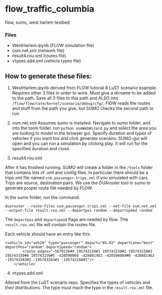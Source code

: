 # flow_traffic_columbia
flow, sumo, west harlem testbed

### Files
- WestHarlem.ipynb (FLOW simulation file)
- osm.net.xml (network file)
- result4.rou.xml (routes file)
- vtypes.add.xml (vehicle types file)

## How to generate these files: 

1. WestHarlem.ipynb 
derived from FLOW tutorial 8 LuST scenario example. Requires other 3 files in order to work. Must give a dirname to be added to the path. Save all 3 files to this path and ALSO into `/flow/flow/core/kernel/scenario/debug/cfg/`. 
FlOW reads the routes and stuff from the path you give, but SUMO checks the second path to run. 

2. osm.net.xml 
Assumes sumo is installed. Navigate to sumo folder, and into the tools folder. 
run `python osmWebWizard.py` and select the area you are looking to model in the browser gui. Specify duration and types of vehicles if you want too and click generate scenario. SUMO-gui will open and you can run a simulation by clicking play. 
It will run for the specified duration and close. 

3. result4.rou.xml

After it has finished running. SUMO will create a folder in the `/tools` folder that contains lots of .xml and config files. In particular there should be a trips.xml file named `osm.passenger.trips.xml` if you simulated with cars. Trips are source, destination pairs. We use the DUArouter tool in sumo to generate proper route file needed by FLOW. 

In the sumo folder, run the command: 
```
duarouter --route-files osm.passenger.trips.xml --net-file osm.net.xml --output-file result.rou.xml --departpos random --departspeed random`
```

The `departpos` and `departspeed` flags are needed by flow. THe `result.rou.xml` file will contain the routes file. 

Each vehicle should have an entry like this: 
```
<vehicle id="veh29" type="passenger" depart="85.92" departLane="best" departPos="random" departSpeed="random">
        <route edges="-5670226#4 195743150#1 195743150#2 195743150#3 195743150#4 195743150#5 -420590068 -420881463 -420590069#0 -420881462 -195743203#2 -195743203#1 -195743188#1"/>
    </vehicle>
```

4. vtypes.add.xml

Altered from the LuST scenario repo. Specifies the types of vehicles and their distributions. The type must mach the type in the `result.rou.xml` file. 
